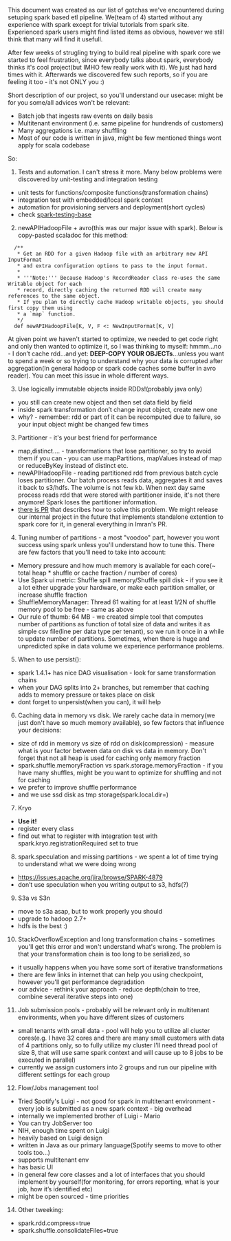 This document was created as our list of gotchas we've encountered during setuping spark based etl pipeline. We(team of 4) started without any experience with spark except for trivial tutorials from spark site. Experienced spark users might find listed items as obvious, however we still think that many will find it usefull. 

After few weeks of strugling trying to build real pipeline with spark core we started to feel frustration, since everybody talks about spark, everybody thinks it's cool project(but IMHO few really work with it). We just had hard times with it. Afterwards we discovered few such reports, so if you are feeling it too - it's not ONLY you :)

Short description of our project, so you'll understand our usecase: might be for you some/all advices won't be relevant:
- Batch job that ingests raw events on daily basis
- Multitenant environment (i.e. same pipeline for hundrends of customers)
- Many aggregations i.e. many shuffling
- Most of our code is written in java, might be few mentioned things wont apply for scala codebase

So:

1. Tests and automation. I can't stress it more. Many below problems were discovered by unit-testing and integration testing
  - unit tests for functions/composite functions(transformation chains)
  - integration test with embedded/local spark context
  - automation for provisioning servers and deployment(short cycles)
  - check [spark-testing-base](https://github.com/holdenk/spark-testing-base)
2. newAPIHadoopFile + avro(this was our major issue with spark). Below is copy-pasted scaladoc for this method:
  ```
    /**
     * Get an RDD for a given Hadoop file with an arbitrary new API InputFormat
     * and extra configuration options to pass to the input format.
     *
     * '''Note:''' Because Hadoop's RecordReader class re-uses the same Writable object for each
     * record, directly caching the returned RDD will create many references to the same object.
     * If you plan to directly cache Hadoop writable objects, you should first copy them using
     * a `map` function.
     */
    def newAPIHadoopFile[K, V, F <: NewInputFormat[K, V]
  ```
At given point we haven't started to optimize, we needed to get code right and only then wanted to optimize it, so I was thinking to myself: hmmm...no - I don’t cache rdd...and yet: **DEEP-COPY YOUR OBJECTs**...unless you want to spend a week or so trying to understand why your data is corrupted after aggregation(In general hadoop or spark code caches some buffer in avro reader). You can meet this issue in whole different ways.

3. Use logically immutable objects inside RDDs!(probably java only)
  - you still can create new object and then set data field by field
  - inside spark transformation don’t change input object, create new one
  - why? - remember: rdd or part of it can be recomputed due to failure, so your input object might be changed few times

3. Partitioner - it's your best friend for performance
  - map,distinct…. - transformations that lose partitioner, so try to avoid them if you can - you can use mapPartitions, mapValues instead of map or reduceByKey instead of distinct etc.
  - newAPIHadoopFile - reading partitioned rdd from previous batch cycle loses partitioner. Our batch process reads data, aggregates it and saves it back to s3/hdfs. The volume is not few kb. When next day same process reads rdd that were stored with partitioner inside, it's not there anymore! Spark loses the partitioner information.
  - [there is PR](https://github.com/apache/spark/pull/4449) that describes how to solve this problem. We might release our internal project in the future that implements standalone extention to spark core for it, in general everything in Imran's PR.

4. Tuning number of partitions -  a most "voodoo" part, however you wont success using spark unless you'll understand how to tune this. There are few factors that you'll need to take into account:
  - Memory pressure and how much memory is available for each core(~ total heap * shuffle or cache fraction / number of cores)
  - Use Spark ui metric: Shuffle spill memory/Shuffle spill disk - if you see it a lot either upgrade your hardware, or make each partition smaller, or increase shuffle fraction
  - ShuffleMemoryManager: Thread 61 waiting for at least 1/2N of shuffle memory pool to be free - same as above
  - Our rule of thumb: 64 MB - we created simple tool that computes number of partitions as function of total size of data and writes it as simple csv file(line per data type per tenant), so we run it once in a while to update number of partitions. Sometimes, when there is huge and unpredicted spike in data volume we experience performance problems.

5. When to use persist():
  - spark 1.4.1+ has nice DAG visualisation - look for same transformation chains
  - when your DAG splits into 2+ branches, but remember that caching adds to memory pressure or takes place on disk
  - dont forget to unpersist(when you can), it will help

6. Caching data in memory vs disk. We rarely cache data in memory(we just don't have so much memory available), so few factors that influence your decisions:
  - size of rdd in memory vs size of rdd on disk(compression) - measure what is your factor between data on disk vs data in memory. Don't forget that not all heap is used for caching only memory fraction
  - spark.shuffle.memoryFraction vs spark.storage.memoryFraction - if you have many shuffles, might be you want to optimize for shuffling and not for caching
  - we prefer to improve shuffle performance
  - and we use ssd disk as tmp storage(spark.local.dir=<path to raid0 of ephemeral ssds>)

7. Kryo
  - **Use it!**
  - register every class
  - find out what to register with integration test with spark.kryo.registrationRequired set to true

8. spark.speculation and missing partitions - we spent a lot of time trying to understand what we were doing wrong
  - https://issues.apache.org/jira/browse/SPARK-4879
  - don’t use speculation when you writing output to s3, hdfs(?)

9. S3a vs S3n
  - move to s3a asap, but to work properly you should
  - upgrade to hadoop 2.7+
  - hdfs is the best :)

10. StackOverflowException and long transformation chains - sometimes you'll get this error and won't understand what's wrong. The problem is that your transformation chain is too long to be serialized, so 
  - it usually happens when you have some sort of iterative transformations
  - there are few links in internet that can help you using checkpoint, however you'll get performance degradation
  - our advice - rethink your approach - reduce depth(chain to tree, combine several iterative steps into one)

11. Job submission pools - probably will be relevant only in multitenant environments, when you have different sizes of customers
  - small tenants with small data - pool will help you to utilize all cluster cores(e.g. I have 32 cores and there are many small customers with data of 4 partitions only, so to fully utilize my cluster I'll need thread pool of size 8, that will use same spark context and will cause up to 8 jobs to be executed in parallel)
  - currently we assign customers into 2 groups and run our pipeline with different settings for each group

12. Flow/Jobs management tool
  - Tried Spotify's Luigi - not good for spark in multitenant environment - every job is submitted as a new spark context - big overhead
  - internally we implemented brother of Luigi - Mario
  - You can try JobServer too
  - NIH, enough time spent on Luigi
  - heavily based on Luigi design
  - written in Java as our primary language(Spotify seems to move to other tools too…)
  - supports multitenant env
  - has basic UI
  - in general few core classes and a lot of interfaces that you should implement by yourself(for monitoring, for errors reporting, what is your job, how it’s identified etc)
  - might be open sourced - time priorities

14. Other tweeking:
  - spark.rdd.compress=true
  - spark.shuffle.consolidateFiles=true
